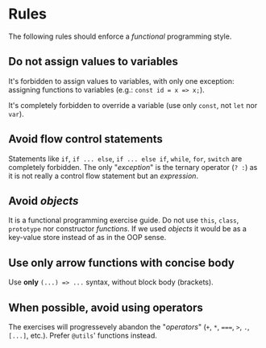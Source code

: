 # Rules

The following rules should enforce a _functional_ programming style.

## Do not assign values to variables

It's forbidden to assign values to variables, with only one exception: assigning functions to variables (e.g.: `const id = x => x;`).

It's completely forbidden to override a variable (use only `const`, not `let` nor `var`).

## Avoid flow control statements

Statements like `if`, `if ... else`, `if ... else if`, `while`, `for`, `switch` are completely forbidden. The only "_exception_" is the ternary operator (`? :`) as it is not really a control flow statement but an _expression_.

## Avoid _objects_

It is a functional programming exercise guide. Do not use `this`, `class`, `prototype` nor constructor _functions_. If we used _objects_ it would be as a key-value store instead of as in the OOP sense.

## Use only arrow functions with concise body

Use **only** `(...) => ...` syntax, without block body (brackets).

## When possible, avoid using operators

The exercises will progressevely abandon the "_operators_" (`+`, `*`, `===`, `>`, `.`, `[...]`, etc.). Prefer `@utils`' functions instead.
